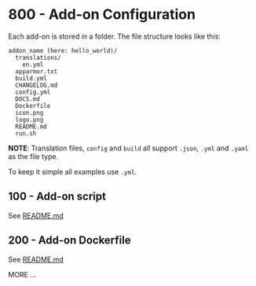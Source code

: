 # 800 - Add-on Configuration

Each add-on is stored in a folder. The file structure looks like this:

```
addon_name (here: hello_world)/
  translations/
    en.yml
  apparmor.txt
  build.yml
  CHANGELOG.md
  config.yml
  DOCS.md
  Dockerfile
  icon.png
  logo.png
  README.md
  run.sh
```

**NOTE**: Translation files, ```config``` and ```build``` all support ```.json```, ```.yml``` and ```.yaml``` as the file type.

To keep it simple all examples use ```.yml```.

## 100 - Add-on script

See [README.md](./100/README.md)

## 200 - Add-on Dockerfile

See [README.md](./200/README.md)

MORE ...
